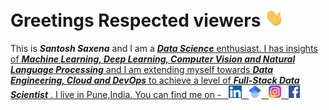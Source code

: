 # Greetings Respected viewers <img src="https://github.com/AsadAzam/AsadAzam/blob/master/wave.gif" width="30px">

This is ***Santosh Saxena*** and I am a <u> ***Data Science***  enthusiast. I has insights of ***Machine Learning, Deep Learning, Computer Vision and Natural Language Processing*** and I am extending myself towards ***Data Engineering, Cloud and DevOps*** to achieve a level of ***Full-Stack Data Scientist*** . I live in Pune,India. 
You can find me on -
&nbsp;&nbsp;<a href = "linkedin.com/in/santosh-saxena" ><img src = "https://github.com/SAXENA-SANTOSH/SAXENA-SANTOSH/blob/main/Images/Linkedin.png" height="20"><img></a>
&nbsp;&nbsp;<a href = "https://scholar.google.com/citations?user=WifMgUgAAAAJ&hl=en" ><img src = "https://github.com/SAXENA-SANTOSH/SAXENA-SANTOSH/blob/main/Images/google_scholar.png" height="20"><img></a>
&nbsp;&nbsp;<a href = "https://www.instagram.com/santosh_saxena_60/" ><img src = "https://github.com/SAXENA-SANTOSH/SAXENA-SANTOSH/blob/main/Images/Instagram.jpeg" height="20"><img></a>
&nbsp;&nbsp;<a href = "https://www.facebook.com/profile.php?id=100025724718686" ><img src = "https://github.com/SAXENA-SANTOSH/SAXENA-SANTOSH/blob/main/Images/Facebook%20.png" height="20"><img></a>
